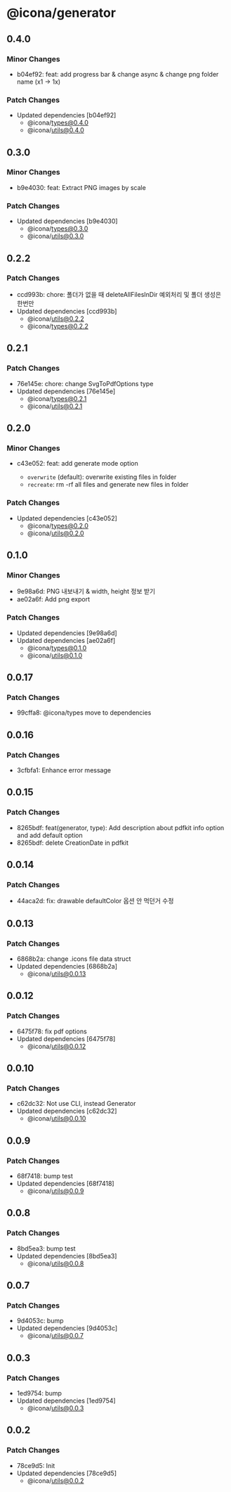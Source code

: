 # @icona/generator

## 0.4.0

### Minor Changes

- b04ef92: feat: add progress bar & change async & change png folder name (x1 -> 1x)

### Patch Changes

- Updated dependencies [b04ef92]
  - @icona/types@0.4.0
  - @icona/utils@0.4.0

## 0.3.0

### Minor Changes

- b9e4030: feat: Extract PNG images by scale

### Patch Changes

- Updated dependencies [b9e4030]
  - @icona/types@0.3.0
  - @icona/utils@0.3.0

## 0.2.2

### Patch Changes

- ccd993b: chore: 폴더가 없을 때 deleteAllFilesInDir 예외처리 및 폴더 생성은 한번만
- Updated dependencies [ccd993b]
  - @icona/utils@0.2.2
  - @icona/types@0.2.2

## 0.2.1

### Patch Changes

- 76e145e: chore: change SvgToPdfOptions type
- Updated dependencies [76e145e]
  - @icona/types@0.2.1
  - @icona/utils@0.2.1

## 0.2.0

### Minor Changes

- c43e052: feat: add generate mode option

  - `overwrite` (default): overwrite existing files in folder
  - `recreate`: rm -rf all files and generate new files in folder

### Patch Changes

- Updated dependencies [c43e052]
  - @icona/types@0.2.0
  - @icona/utils@0.2.0

## 0.1.0

### Minor Changes

- 9e98a6d: PNG 내보내기 & width, height 정보 받기
- ae02a6f: Add png export

### Patch Changes

- Updated dependencies [9e98a6d]
- Updated dependencies [ae02a6f]
  - @icona/types@0.1.0
  - @icona/utils@0.1.0

## 0.0.17

### Patch Changes

- 99cffa8: @icona/types move to dependencies

## 0.0.16

### Patch Changes

- 3cfbfa1: Enhance error message

## 0.0.15

### Patch Changes

- 8265bdf: feat(generator, type): Add description about pdfkit info option and add default option
- 8265bdf: delete CreationDate in pdfkit

## 0.0.14

### Patch Changes

- 44aca2d: fix: drawable defaultColor 옵션 안 먹던거 수정

## 0.0.13

### Patch Changes

- 6868b2a: change .icons file data struct
- Updated dependencies [6868b2a]
  - @icona/utils@0.0.13

## 0.0.12

### Patch Changes

- 6475f78: fix pdf options
- Updated dependencies [6475f78]
  - @icona/utils@0.0.12

## 0.0.10

### Patch Changes

- c62dc32: Not use CLI, instead Generator
- Updated dependencies [c62dc32]
  - @icona/utils@0.0.10

## 0.0.9

### Patch Changes

- 68f7418: bump test
- Updated dependencies [68f7418]
  - @icona/utils@0.0.9

## 0.0.8

### Patch Changes

- 8bd5ea3: bump test
- Updated dependencies [8bd5ea3]
  - @icona/utils@0.0.8

## 0.0.7

### Patch Changes

- 9d4053c: bump
- Updated dependencies [9d4053c]
  - @icona/utils@0.0.7

## 0.0.3

### Patch Changes

- 1ed9754: bump
- Updated dependencies [1ed9754]
  - @icona/utils@0.0.3

## 0.0.2

### Patch Changes

- 78ce9d5: Init
- Updated dependencies [78ce9d5]
  - @icona/utils@0.0.2
